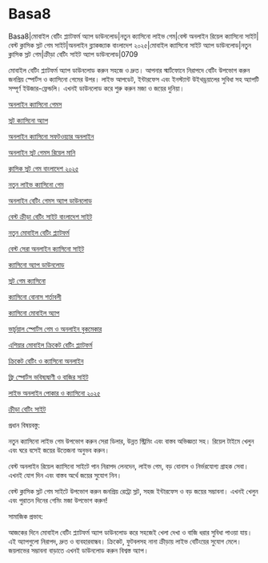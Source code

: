 # Basa8

Basa8|মোবাইল বেটিং প্ল্যাটফর্ম অ্যাপ ডাউনলোড|নতুন ক্যাসিনো লাইভ গেম|বেস্ট অনলাইন রিয়েল ক্যাসিনো সাইট|বেস্ট ক্লাসিক স্লট গেম সাইট|অনলাইন ব্ল্যাকজ্যাক বাংলাদেশ ২০২৫|মোবাইল ক্যাসিনো সাইট অ্যাপ ডাউনলোড|নতুন ক্লাসিক স্লট গেম|ক্রীড়া বেটিং সাইট অ্যাপ ডাউনলোড|0709

মোবাইল বেটিং প্ল্যাটফর্ম অ্যাপ ডাউনলোড করুন সহজে ও দ্রুত। আপনার স্মার্টফোনে নিরাপদে বেটিং উপভোগ করুন জনপ্রিয় স্পোর্টস ও ক্যাসিনো গেমের উপর। লাইভ আপডেট, ইন্টারফেস এবং ইনস্ট্যান্ট উইথড্রয়ালের সুবিধা সহ অ্যাপটি সম্পূর্ণ ইউজার-ফ্রেন্ডলি। এখনই ডাউনলোড করে শুরু করুন মজা ও জয়ের দুনিয়া।

<a href="https://basa8wap.net/">অনলাইন ক্যাসিনো গেমস</a>

<a href="https://basa8wap.com/">স্লট ক্যাসিনো অ্যাপ</a>

<a href="https://basa8vip.com/">অনলাইন ক্যাসিনো সফটওয়্যার অনলাইন</a>

<a href="https://basa8us.com/">অনলাইন স্লট গেমস রিয়েল মানি</a>

<a href="https://basa8pc.com/">ক্লাসিক স্লট গেম বাংলাদেশ ২০২৫</a>

<a href="https://basa8pc.net/">নতুন লাইভ ক্যাসিনো গেম</a>

<a href="https://basa8live.com/">অনলাইন বেটিং গেমস অ্যাপ ডাউনলোড</a>

<a href="https://basa8live.net/">বেস্ট ক্রীড়া বেটিং সাইট বাংলাদেশ সাইট</a>

<a href="https://basa8uk.com/">নতুন মোবাইল বেটিং প্ল্যাটফর্ম</a>

<a href="https://basa8uk.net/">বেস্ট সেরা অনলাইন ক্যাসিনো সাইট</a>

<a href="https://basa8vip.net/">ক্যাসিনো অ্যাপ ডাউনলোড</a>

<a href="https://basa8us.net/">স্লট গেম ক্যাসিনো</a>

<a href="https://basa8uk.com/">ক্যাসিনো বোনাস শর্তাবলী</a>

<a href="https://basa8uk.net/">ক্যাসিনো মোবাইল অ্যাপ</a>

<a href="https://basa8uk.com/">ভার্চুয়াল স্পোর্টস গেম ও অনলাইন বুকমেকার</a>

<a href="https://basa8uk.net/">এশিয়ার মোবাইল ক্রিকেট বেটিং প্ল্যাটফর্ম</a>

<a href="https://basa8hub.com/">ক্রিকেট বেটিং ও ক্যাসিনো অনলাইন</a>

<a href="https://basa8hub.net/">ফ্রি স্পোর্টস ভবিষ্যদ্বাণী ও বাজির সাইট</a>

<a href="https://basa8sx.com/">লাইভ অনলাইন পোকার ও ক্যাসিনো ২০২৫</a>

<a href="https://basa8sx.net/">ক্রীড়া বেটিং সাইট</a>

প্রধান বিষয়বস্তু:

নতুন ক্যাসিনো লাইভ গেম উপভোগ করুন সেরা ডিলার, উন্নত স্ট্রিমিং এবং বাস্তব অভিজ্ঞতা সহ। রিয়েল টাইমে খেলুন এবং ঘরে বসেই জয়ের উত্তেজনা অনুভব করুন।

বেস্ট অনলাইন রিয়েল ক্যাসিনো সাইটে পান নিরাপদ লেনদেন, লাইভ গেম, বড় বোনাস ও নির্ভরযোগ্য গ্রাহক সেবা। এখনই যোগ দিন এবং বাস্তব অর্থে জয়ের সুযোগ নিন।

বেস্ট ক্লাসিক স্লট গেম সাইটে উপভোগ করুন জনপ্রিয় রেট্রো স্লট, সহজ ইন্টারফেস ও বড় জয়ের সম্ভাবনা। এখনই খেলুন এবং পুরাতন দিনের গেমিং মজা উপভোগ করুন!

সামাজিক প্রভাব:

আজকের দিনে মোবাইল বেটিং প্ল্যাটফর্ম অ্যাপ ডাউনলোড করে সহজেই খেলা দেখা ও বাজি ধরার সুবিধা পাওয়া যায়। এই অ্যাপগুলো নিরাপদ, দ্রুত ও ব্যবহারবান্ধব। ক্রিকেট, ফুটবলসহ নানা ক্রীড়ায় লাইভ বেটিংয়ের সুযোগ মেলে। জয়লাভের সম্ভাবনা বাড়াতে এখনই ডাউনলোড করুন বিশ্বস্ত অ্যাপ।
